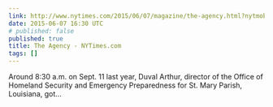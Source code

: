 ```yaml
---
link: http://www.nytimes.com/2015/06/07/magazine/the-agency.html?nytmobile=0
date: 2015-06-07 16:30 UTC
# published: false
published: true
title: The Agency - NYTimes.com
tags: []
---
```


Around 8:30 a.m. on Sept. 11 last year, Duval Arthur, director of the Office of Homeland Security and Emergency Preparedness for St. Mary Parish, Louisiana, got…

